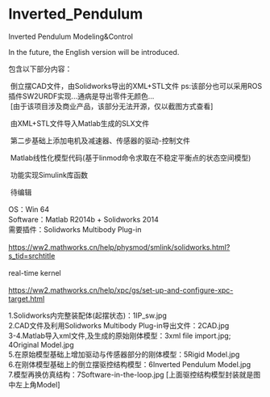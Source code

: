 # Inverted_Pendulum
Inverted Pendulum Modeling&Control

In the future, the English version will be introduced.

包含以下部分内容：<br>

  倒立摆CAD文件，由Solidworks导出的XML+STL文件  ps:该部分也可以采用ROS插件SW2URDF实现...通病是导出零件无颜色...<br>
  [由于该项目涉及商业产品，该部分无法开源，仅以截图方式查看]<br>

  由XML+STL文件导入Matlab生成的SLX文件

  第二步基础上添加电机及减速器、传感器的驱动-控制文件<br>

  Matlab线性化模型代码(基于linmod命令求取在不稳定平衡点的状态空间模型)

  功能实现Simulink库函数

  待编辑
  
OS：Win 64<br>
Software：Matlab R2014b + Solidworks 2014<br>
需要插件：Solidworks Multibody Plug-in<br>    
          https://ww2.mathworks.cn/help/physmod/smlink/solidworks.html?s_tid=srchtitle<br>        
  real-time kernel<br>    
          https://ww2.mathworks.cn/help/xpc/gs/set-up-and-configure-xpc-target.html

1.Solidworks内完整装配体(起摆状态)：1IP_sw.jpg<br>
2.CAD文件及利用Solidworks Multibody Plug-in导出文件：2CAD.jpg<br>
3-4.Matlab导入xml文件,及生成的原始刚体模型：3xml file import.jpg; 4Original Model.jpg<br>
5.在原始模型基础上增加驱动与传感器部分的刚体模型：5Rigid Model.jpg<br>
6.在刚体模型基础上的倒立摆驱控结构模型：6Inverted Pendulum Model.jpg<br>
7.模型再换仿真结构：7Software-in-the-loop.jpg [上面驱控结构模型封装就是图中左上角Model]<br>  
